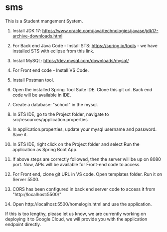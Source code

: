 # sms
This is a Student mangement System.

1. Install JDK 17: https://www.oracle.com/java/technologies/javase/jdk17-archive-downloads.html

2. For Back end Java Code - Install STS: https://spring.io/tools - we have installed STS with eclipse from this link.

3. Install MySQL: https://dev.mysql.com/downloads/mysql/

4. For Front end code - Install VS Code.

5. Install Postman tool.

6. Open the installed Spring Tool Suite IDE. Clone this git url. Back end code will be available in IDE.

7. Create a database: "school" in the mysql.

8. In STS IDE, go to the Project folder, navigate to src/resources/application.properties

9. In application.properties, update your mysql username and password. Save it.

10. In STS IDE, right click on the Project folder and select Run the application as Spring Boot App. 

11. If above steps are correctly followed, then the server will be up on 8080 port. Now, APIs will be available for Front-end code to access.

12. For Front end, clone git URL in VS code. Open templates folder. Run it on Server 5500.

13. CORS has been configured in back end server code to access it from "http://localhost:5500/"

14. Open http://localhost:5500/homelogin.html and use the application.

If this is too lengthy, please let us know, we are currently working on deploying it to Google Cloud, we will provide you with the application endpoint directly.



